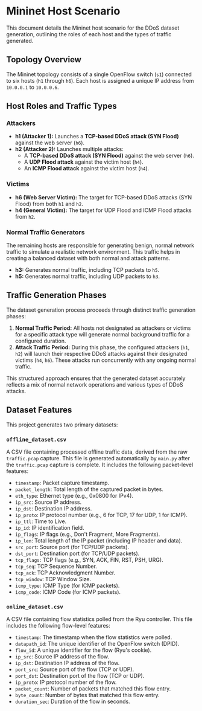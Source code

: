 # Mininet Host Scenario

This document details the Mininet host scenario for the DDoS dataset generation, outlining the roles of each host and the types of traffic generated.

## Topology Overview

The Mininet topology consists of a single OpenFlow switch (`s1`) connected to six hosts (`h1` through `h6`). Each host is assigned a unique IP address from `10.0.0.1` to `10.0.0.6`.

## Host Roles and Traffic Types

### Attackers

*   **h1 (Attacker 1):** Launches a **TCP-based DDoS attack (SYN Flood)** against the web server (`h6`).
*   **h2 (Attacker 2):** Launches multiple attacks:
    *   A **TCP-based DDoS attack (SYN Flood)** against the web server (`h6`).
    *   A **UDP Flood attack** against the victim host (`h4`).
    *   An **ICMP Flood attack** against the victim host (`h4`).

### Victims

*   **h6 (Web Server Victim):** The target for TCP-based DDoS attacks (SYN Flood) from both `h1` and `h2`.
*   **h4 (General Victim):** The target for UDP Flood and ICMP Flood attacks from `h2`.

### Normal Traffic Generators

The remaining hosts are responsible for generating benign, normal network traffic to simulate a realistic network environment. This traffic helps in creating a balanced dataset with both normal and attack patterns.

*   **h3:** Generates normal traffic, including TCP packets to `h5`.
*   **h5:** Generates normal traffic, including UDP packets to `h3`.

## Traffic Generation Phases

The dataset generation process proceeds through distinct traffic generation phases:

1.  **Normal Traffic Period:** All hosts not designated as attackers or victims for a specific attack type will generate normal background traffic for a configured duration.
2.  **Attack Traffic Period:** During this phase, the configured attackers (`h1`, `h2`) will launch their respective DDoS attacks against their designated victims (`h4`, `h6`). These attacks run concurrently with any ongoing normal traffic.

This structured approach ensures that the generated dataset accurately reflects a mix of normal network operations and various types of DDoS attacks.

## Dataset Features

This project generates two primary datasets:

### `offline_dataset.csv`

A CSV file containing processed offline traffic data, derived from the raw `traffic.pcap` capture. This file is generated automatically by `main.py` after the `traffic.pcap` capture is complete. It includes the following packet-level features:

*   `timestamp`: Packet capture timestamp.
*   `packet_length`: Total length of the captured packet in bytes.
*   `eth_type`: Ethernet type (e.g., 0x0800 for IPv4).
*   `ip_src`: Source IP address.
*   `ip_dst`: Destination IP address.
*   `ip_proto`: IP protocol number (e.g., 6 for TCP, 17 for UDP, 1 for ICMP).
*   `ip_ttl`: Time to Live.
*   `ip_id`: IP identification field.
*   `ip_flags`: IP flags (e.g., Don't Fragment, More Fragments).
*   `ip_len`: Total length of the IP packet (including IP header and data).
*   `src_port`: Source port (for TCP/UDP packets).
*   `dst_port`: Destination port (for TCP/UDP packets).
*   `tcp_flags`: TCP flags (e.g., SYN, ACK, FIN, RST, PSH, URG).
*   `tcp_seq`: TCP Sequence Number.
*   `tcp_ack`: TCP Acknowledgment Number.
*   `tcp_window`: TCP Window Size.
*   `icmp_type`: ICMP Type (for ICMP packets).
*   `icmp_code`: ICMP Code (for ICMP packets).

### `online_dataset.csv`

A CSV file containing flow statistics polled from the Ryu controller. This file includes the following flow-level features:

*   `timestamp`: The timestamp when the flow statistics were polled.
*   `datapath_id`: The unique identifier of the OpenFlow switch (DPID).
*   `flow_id`: A unique identifier for the flow (Ryu's cookie).
*   `ip_src`: Source IP address of the flow.
*   `ip_dst`: Destination IP address of the flow.
*   `port_src`: Source port of the flow (TCP or UDP).
*   `port_dst`: Destination port of the flow (TCP or UDP).
*   `ip_proto`: IP protocol number of the flow.
*   `packet_count`: Number of packets that matched this flow entry.
*   `byte_count`: Number of bytes that matched this flow entry.
*   `duration_sec`: Duration of the flow in seconds.
